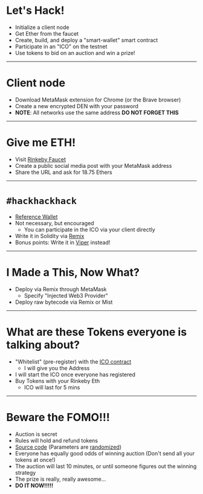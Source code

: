 
# Let's Hack!
* Initialize a client node
* Get Ether from the faucet
* Create, build, and deploy a "smart-wallet" smart contract
* Participate in an "ICO" on the testnet
* Use tokens to bid on an auction and win a prize!

---

# Client node
* Download MetaMask extension for Chrome (or the Brave browser)
* Create a new encrypted DEN with your password
* **NOTE**: All networks use the same address **DO NOT FORGET THIS**

---

# Give me ETH!
* Visit [Rinkeby Faucet](https://faucet.rinkeby.io/)
* Create a public social media post with your MetaMask address
* Share the URL and ask for 18.75 Ethers

---

# `#hackhackhack`
* [Reference Wallet](./contracts/Wallet.sol)
* Not necessary, but encouraged
    * You can participate in the ICO via your client directly
* Write it in Solidity via [Remix](http://remix.ethereum.org/)
* Bonus points: Write it in [Viper](https://viper.tools/) instead!

---

# I Made a This, Now What?
* Deploy via Remix through MetaMask
    * Specify "Injected Web3 Provider"
* Deploy raw bytecode via Remix or Mist

---

# What are these Tokens everyone is talking about?
* "Whitelist" (pre-register) with the [ICO contract](./contracts/ICO.sol)
    * I will give you the Address
* I will start the ICO once everyone has registered
* Buy Tokens with your Rinkeby Eth
    * ICO will last for 5 mins

---

# Beware the FOMO!!!
* Auction is secret
* Rules will hold and refund tokens
* [Source code](./contracts/SecretAuction.sol) (Parameters are [randomized](./contracts/deploy.py))
* Everyone has equally good odds of winning auction (Don't send all your tokens at once!)
* The auction will last 10 minutes, or until someone figures out the winning strategy
* The prize is really, really awesome...
* **DO IT NOW!!!!!**
